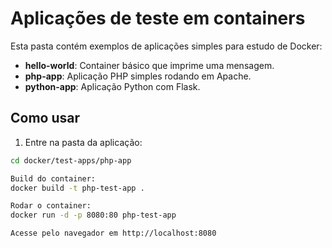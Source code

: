 # Aplicações de teste em containers

Esta pasta contém exemplos de aplicações simples para estudo de Docker:

- **hello-world**: Container básico que imprime uma mensagem.
- **php-app**: Aplicação PHP simples rodando em Apache.
- **python-app**: Aplicação Python com Flask.


## Como usar
1. Entre na pasta da aplicação:
```bash
cd docker/test-apps/php-app

Build do container:
docker build -t php-test-app .

Rodar o container:
docker run -d -p 8080:80 php-test-app

Acesse pelo navegador em http://localhost:8080
